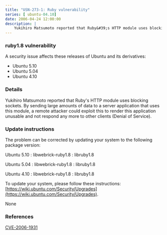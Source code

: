 ```yaml
---
title: "USN-273-1: Ruby vulnerability"
series: [ ubuntu-04.10]
date: 2006-04-24 12:00:00
description: |
    Yukihiro Matsumoto reported that Ruby&#39;s HTTP module uses blocking sockets. By sending large amounts of data to a server application that uses this module, a remote attacker could exploit this to render this application unusable and not respond any more to other clients (Denial of Service).
--- 
```

 
### ruby1.8 vulnerability

A security issue affects these releases of Ubuntu and its derivatives:

* Ubuntu 5.10
* Ubuntu 5.04
* Ubuntu 4.10

### Details

Yukihiro Matsumoto reported that Ruby&#39;s HTTP module uses blocking sockets. By sending large amounts of data to a server application that uses this module, a remote attacker could exploit this to render this application unusable and not respond any more to other clients (Denial of Service).

### Update instructions

The problem can be corrected by updating your system to the following package version:

Ubuntu 5.10
 : libwebrick-ruby1.8 
 : libruby1.8 

Ubuntu 5.04
 : libwebrick-ruby1.8 
 : libruby1.8 

Ubuntu 4.10
 : libwebrick-ruby1.8 
 : libruby1.8 

To update your system, please follow these instructions: [https://wiki.ubuntu.com/Security/Upgrades](https://wiki.ubuntu.com/Security/Upgrades).

None

### References

 [CVE-2006-1931](http://people.ubuntu.com/~ubuntu-security/cve/CVE-2006-1931)
 
